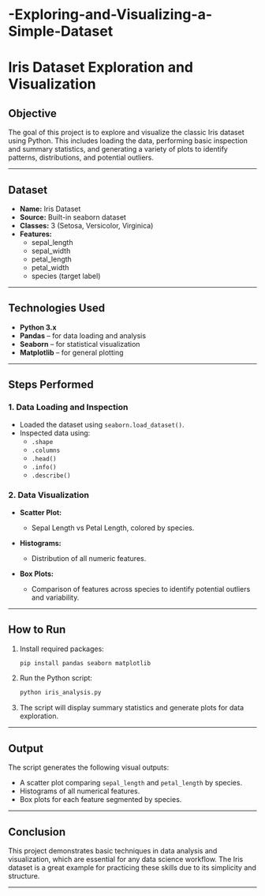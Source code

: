 # -Exploring-and-Visualizing-a-Simple-Dataset

# Iris Dataset Exploration and Visualization

## Objective

The goal of this project is to explore and visualize the classic Iris dataset using Python. This includes loading the data, performing basic inspection and summary statistics, and generating a variety of plots to identify patterns, distributions, and potential outliers.

---

## Dataset

- **Name:** Iris Dataset  
- **Source:** Built-in seaborn dataset  
- **Classes:** 3 (Setosa, Versicolor, Virginica)  
- **Features:**  
  - sepal_length  
  - sepal_width  
  - petal_length  
  - petal_width  
  - species (target label)

---

## Technologies Used

- **Python 3.x**
- **Pandas** – for data loading and analysis
- **Seaborn** – for statistical visualization
- **Matplotlib** – for general plotting

---

## Steps Performed

### 1. Data Loading and Inspection

- Loaded the dataset using `seaborn.load_dataset()`.
- Inspected data using:
  - `.shape`
  - `.columns`
  - `.head()`
  - `.info()`
  - `.describe()`

### 2. Data Visualization

- **Scatter Plot:**  
  - Sepal Length vs Petal Length, colored by species.

- **Histograms:**  
  - Distribution of all numeric features.

- **Box Plots:**  
  - Comparison of features across species to identify potential outliers and variability.

---

## How to Run

1. Install required packages:
    ```bash
    pip install pandas seaborn matplotlib
    ```

2. Run the Python script:
    ```bash
    python iris_analysis.py
    ```

3. The script will display summary statistics and generate plots for data exploration.

---

## Output

The script generates the following visual outputs:
- A scatter plot comparing `sepal_length` and `petal_length` by species.
- Histograms of all numerical features.
- Box plots for each feature segmented by species.

---

## Conclusion

This project demonstrates basic techniques in data analysis and visualization, which are essential for any data science workflow. The Iris dataset is a great example for practicing these skills due to its simplicity and structure.

---

